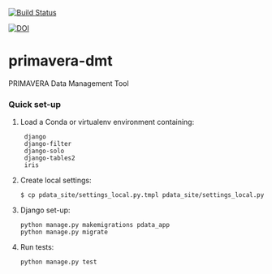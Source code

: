 [![Build Status](https://travis-ci.org/PRIMAVERA-H2020/primavera-dmt.svg?branch=master)](https://travis-ci.org/PRIMAVERA-H2020/primavera-dmt)

[![DOI](https://zenodo.org/badge/139697569.svg)](https://zenodo.org/badge/latestdoi/139697569)

# primavera-dmt
PRIMAVERA Data Management Tool

### Quick set-up

1. Load a Conda or virtualenv environment containing:   
   ```  
    django  
    django-filter  
    django-solo  
    django-tables2  
    iris  
    ```  
2. Create local settings:    
   ```  
   $ cp pdata_site/settings_local.py.tmpl pdata_site/settings_local.py  
    ```  
3. Django set-up:  
    ```
   python manage.py makemigrations pdata_app
   python manage.py migrate
    ```
4. Run tests:
   ```
   python manage.py test
    ```
